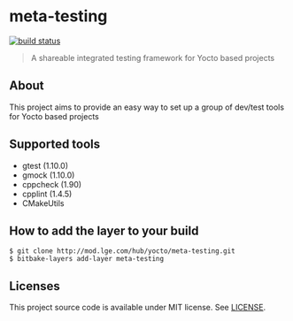 meta-testing
============

[![build status](http://mod.lge.com:40000/hub/yocto/meta-testing/badges/master/build.svg)](http://mod.lge.com:40000/hub/yocto/meta-testing/commits/master)

> A shareable integrated testing framework for Yocto based projects


About
-----

This project aims to provide an easy way to set up a group of dev/test tools for Yocto based projects


Supported tools
---------------

* gtest (1.10.0)
* gmock (1.10.0)
* cppcheck (1.90)
* cpplint (1.4.5)
* CMakeUtils


How to add the layer to your build
----------------------------------

    $ git clone http://mod.lge.com/hub/yocto/meta-testing.git
    $ bitbake-layers add-layer meta-testing


Licenses
--------

This project source code is available under MIT license. See [LICENSE](LICENSE).
